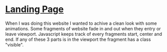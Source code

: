 <h1><a href="https://pabloberry44.github.io/landing-page/">Landing Page</a></h1>
<p>When I was doing this website I wanted to achive a clean look with some animations. Some fragments of website fade in and out when they entry or leave viewport. Javascript keeps track of every fragments start, center and end. If any of these 3 parts is in the viewport the fragment has a class "visible".</p>
